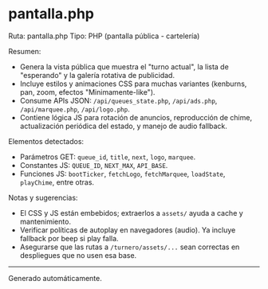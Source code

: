 # pantalla.php

Ruta: pantalla.php
Tipo: PHP (pantalla pública - cartelería)

Resumen:
- Genera la vista pública que muestra el "turno actual", la lista de "esperando" y la galería rotativa de publicidad.
- Incluye estilos y animaciones CSS para muchas variantes (kenburns, pan, zoom, efectos "Minimamente-like").
- Consume APIs JSON: `/api/queues_state.php`, `/api/ads.php`, `/api/marquee.php`, `/api/logo.php`.
- Contiene lógica JS para rotación de anuncios, reproducción de chime, actualización periódica del estado, y manejo de audio fallback.

Elementos detectados:
- Parámetros GET: `queue_id`, `title`, `next`, `logo`, `marquee`.
- Constantes JS: `QUEUE_ID`, `NEXT_MAX`, `API_BASE`.
- Funciones JS: `bootTicker`, `fetchLogo`, `fetchMarquee`, `loadState`, `playChime`, entre otras.

Notas y sugerencias:
- El CSS y JS están embebidos; extraerlos a `assets/` ayuda a cache y mantenimiento.
- Verificar políticas de autoplay en navegadores (audio). Ya incluye fallback por beep si play falla.
- Asegurarse que las rutas a `/turnero/assets/...` sean correctas en despliegues que no usen esa base.

---
Generado automáticamente.
